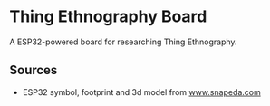 # Thing Ethnography Board

A ESP32-powered board for researching Thing Ethnography.

## Sources
- ESP32 symbol, footprint and 3d model from www.snapeda.com
